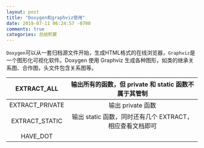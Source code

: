 ```yaml
---
layout: post
title: "Doxygen和graphviz使用"
date: 2019-07-11 06:24:57 -0700
comments: true
categories: 总结积累
---
```


`Doxygen`可以从一套归档源文件开始，生成HTML格式的在线浏览器，`Graphviz`是一个图形化可视化软件。Doxygen 使用 Graphviz 生成各种图形，如类的继承关系图、合作图，头文件包含关系图等。

<!--more-->

| EXTRACT_ALL | 输出所有的函数，但 private 和 static 函数不属于其管制|
| :---: | :---: |
| EXTRACT_PRIVATE | 输出 private 函数 |
| EXTRACT_STATIC | 输出 static 函数，同时还有几个 EXTRACT，相应查看文档即可|
| HAVE_DOT | |
